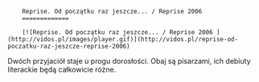 
        Reprise. Od początku raz jeszcze... / Reprise 2006 
        =============
        
        [![Reprise. Od początku raz jeszcze... / Reprise 2006 ](http://vidos.pl/images/player.gif)](http://vidos.pl/reprise-od-poczatku-raz-jeszcze-reprise-2006)
        
        
 Dwóch przyjaciół staje u progu dorosłości. Obaj są pisarzami, ich debiuty literackie będą całkowicie różne.
    